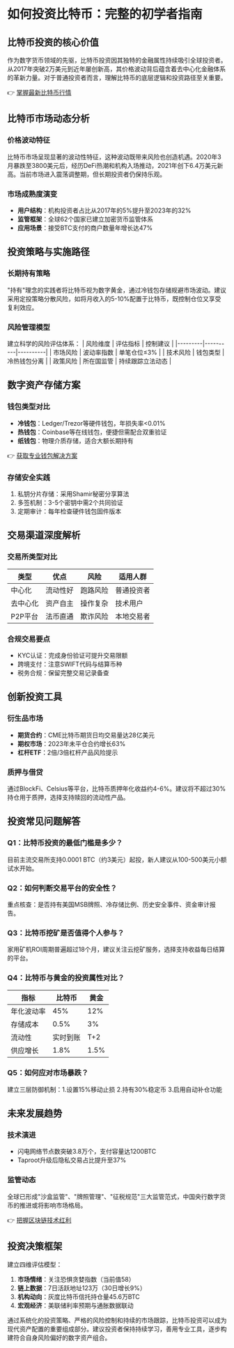 # 如何投资比特币：完整的初学者指南

## 比特币投资的核心价值

作为数字货币领域的先驱，比特币投资因其独特的金融属性持续吸引全球投资者。从2017年突破2万美元到近年屡创新高，其价格波动背后蕴含着去中心化金融体系的革新力量。对于普通投资者而言，理解比特币的底层逻辑和投资路径至关重要。

👉 [掌握最新比特币行情](https://bit.ly/okx_welcome)

## 比特币市场动态分析

### 价格波动特征
比特币市场呈现显著的波动性特征，这种波动既带来风险也创造机遇。2020年3月暴跌至3800美元后，经历DeFi热潮和机构入场推动，2021年创下6.4万美元新高。当前市场进入震荡调整期，但长期投资者仍保持乐观。

### 市场成熟度演变
- **用户结构**：机构投资者占比从2017年的5%提升至2023年的32%
- **监管框架**：全球62个国家已建立加密货币监管体系
- **应用场景**：接受BTC支付的商户数量年增长达47%

## 投资策略与实施路径

### 长期持有策略
"持有"理念的实践者将比特币视为数字黄金，通过冷钱包存储规避市场波动。建议采用定投策略分散风险，如将月收入的5-10%配置于比特币，既控制仓位又享受复利效应。

### 风险管理模型
建立科学的风险评估体系：
| 风险维度 | 评估指标 | 控制建议 |
|---------|----------|----------|
| 市场风险 | 波动率指数 | 单笔仓位≤3% |
| 技术风险 | 钱包类型 | 冷热钱包分离 |
| 政策风险 | 所在国监管 | 持续跟踪立法动态 |

## 数字资产存储方案

### 钱包类型对比
- **冷钱包**：Ledger/Trezor等硬件钱包，年损失率<0.01%
- **热钱包**：Coinbase等在线钱包，便捷但需配合双重验证
- **纸钱包**：物理介质存储，适合大额长期持有

👉 [获取专业钱包解决方案](https://bit.ly/okx_welcome)

### 存储安全实践
1. 私钥分片存储：采用Shamir秘密分享算法
2. 多签机制：3-5个密钥中需2个共同验证
3. 定期审计：每年检查硬件钱包固件版本

## 交易渠道深度解析

### 交易所类型对比
| 类型 | 优点 | 风险 | 适用人群 |
|------|------|------|----------|
| 中心化 | 流动性好 | 跑路风险 | 普通投资者 |
| 去中心化 | 资产自主 | 操作复杂 | 技术用户 |
| P2P平台 | 法币直通 | 欺诈风险 | 本地交易者 |

### 合规交易要点
- KYC认证：完成身份验证可提升交易限额
- 跨境支付：注意SWIFT代码与结算币种
- 税务合规：保留完整交易记录备查

## 创新投资工具

### 衍生品市场
- **期货合约**：CME比特币期货日均交易量达28亿美元
- **期权市场**：2023年未平仓合约增长63%
- **杠杆ETF**：2倍/3倍杠杆产品风险提示

### 质押与借贷
通过BlockFi、Celsius等平台，比特币质押年化收益约4-6%。建议将不超过30%持仓用于质押，选择支持赎回的流动性产品。

## 投资常见问题解答

### Q1：比特币投资的最低门槛是多少？
目前主流交易所支持0.0001 BTC（约3美元）起投，新人建议从100-500美元小额试水开始。

### Q2：如何判断交易平台的安全性？
重点核查：是否持有美国MSB牌照、冷存储比例、历史安全事件、资金审计报告。

### Q3：比特币挖矿是否值得个人参与？
家用矿机ROI周期普遍超过18个月，建议关注云挖矿服务，选择支持收益每日结算的平台。

### Q4：比特币与黄金的投资属性对比？
| 指标 | 比特币 | 黄金 |
|------|--------|------|
| 年化波动率 | 45% | 12% |
| 存储成本 | 0.5% | 3% |
| 流动性 | 实时到账 | T+2 |
| 供应增长 | 1.8% | 1.5% |

### Q5：如何应对市场暴跌？
建立三层防御机制：1.设置15%移动止损 2.持有30%稳定币 3.启用自动补仓功能

## 未来发展趋势

### 技术演进
- 闪电网络节点数突破3.8万个，支付容量达1200BTC
- Taproot升级后隐私交易占比提升至37%

### 监管动态
全球已形成"沙盒监管"、"牌照管理"、"征税规范"三大监管范式，中国央行数字货币的推进或将影响市场格局。

👉 [把握区块链技术红利](https://bit.ly/okx_welcome)

## 投资决策框架

建立四维评估模型：
1. **市场情绪**：关注恐惧贪婪指数（当前值58）
2. **链上数据**：7日活跃地址123万（30日增长9%）
3. **机构动向**：灰度比特币信托持仓量45.6万BTC
4. **宏观经济**：美联储利率预期与通胀数据联动

通过系统化的投资策略、严格的风险控制和持续的市场跟踪，比特币投资可以成为现代资产配置的重要组成部分。建议投资者保持持续学习，善用专业工具，逐步构建符合自身风险偏好的数字资产组合。
